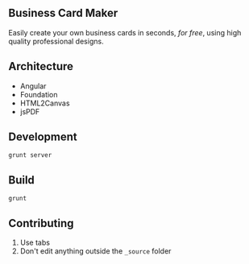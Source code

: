 Business Card Maker
-------------------

Easily create your own business cards in seconds, *for free*, using high quality professional designs.

## Architecture

* Angular
* Foundation
* HTML2Canvas
* jsPDF

## Development

	grunt server

## Build

	grunt

## Contributing

1. Use tabs
2. Don't edit anything outside the `_source` folder
